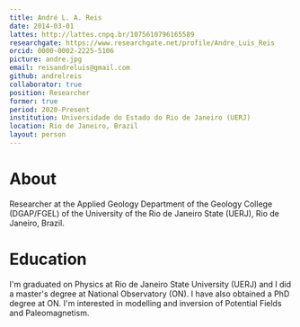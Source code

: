 ```yaml
---
title: André L. A. Reis
date: 2014-03-01
lattes: http://lattes.cnpq.br/1075610796165589
researchgate: https://www.researchgate.net/profile/Andre_Luis_Reis
orcid: 0000-0002-2225-5106
picture: andre.jpg
email: reisandreluis@gmail.com
github: andrelreis
collaborator: true
position: Researcher
former: true
period: 2020-Present
institution: Universidade do Estado do Rio de Janeiro (UERJ)
location: Rio de Janeiro, Brazil
layout: person
---
```


# About

Researcher at the Applied Geology Department of the Geology College (DGAP/FGEL) of the University of the Rio de Janeiro State (UERJ), Rio de Janeiro, Brazil.

# Education

I'm graduated on Physics at Rio de Janeiro State University (UERJ) and I did a
master's degree at National Observatory (ON). I have also obtained a PhD degree
at ON. I'm interested in modelling and inversion of Potential Fields and
Paleomagnetism.

